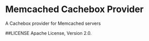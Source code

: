 # Memcached Cachebox Provider

A Cachebox provider for Memcached servers

##LICENSE
Apache License, Version 2.0.



